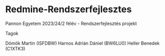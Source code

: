 # Redmine-Rendszerfejlesztes

Pannon Egyetem 2023/24/2 félév - Rendszerfejlesztés projekt

Tagok

Dömök Martin (ISFDBW)
Harnos Adrián Dániel (BW6LU0)
Heller Benedek (C1XTK3)

